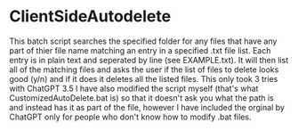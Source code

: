 # ClientSideAutodelete
This batch script searches the specified folder for any files that have any part of thier file name matching an entry in a specified .txt file list. Each entry is in plain text and seperated by line (see EXAMPLE.txt). It will then list all of the matching files and asks the user if the list of files to delete looks good (y/n) and if it does it deletes all the listed files.
This only took 3 tries with ChatGPT 3.5
I have also modified the script myself (that's what CustomizedAutoDelete.bat is) so that it doesn't ask you what the path is and instead has it as part of the file, however I have included the orginal by ChatGPT only for people who don't know how to modify .bat files.
